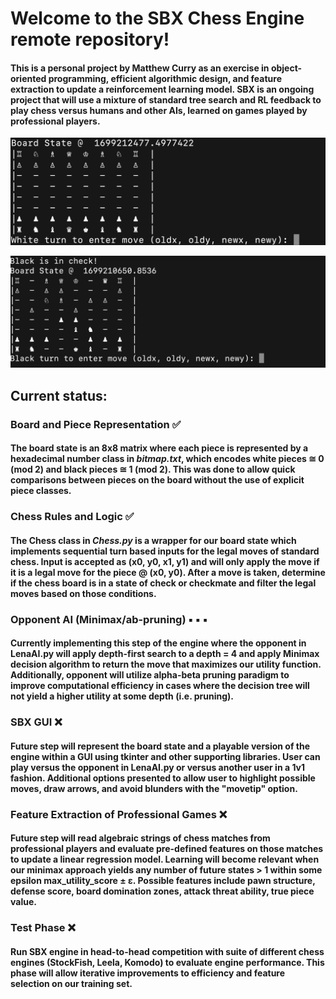 # Welcome to the SBX Chess Engine remote repository!


#### This is a personal project by Matthew Curry as an exercise in object-oriented programming, efficient algorithmic design, and feature extraction to update a reinforcement learning model. SBX is an ongoing project that will use a mixture of standard tree search and RL feedback to play chess versus humans and other AIs, learned on games played by professional players.


![Chess2](./chess-transparent/chessImage2.png)

![Chess1](./chess-transparent/chessImage1.png)


## Current status:

### Board and Piece Representation :white_check_mark:
#### The board state is an 8x8 matrix where each piece is represented by a hexadecimal number class in *bitmap.txt*, which encodes **white pieces &#8773; 0 (mod 2)** and **black pieces &#8773; 1 (mod 2)**. This was done to allow quick comparisons between pieces on the board without the use of explicit piece classes.

### Chess Rules and Logic :white_check_mark:
#### The Chess class in *Chess.py* is a wrapper for our board state which implements sequential turn based inputs for the legal moves of standard chess. Input is accepted as (x0, y0, x1, y1) and will only apply the move if it is a legal move for the piece @ (x0, y0). After a move is taken, determine if the chess board is in a state of check or checkmate and filter the legal moves based on those conditions.

### Opponent AI (Minimax/ab-pruning) :black_small_square: :black_small_square: :black_small_square:
#### Currently implementing this step of the engine where the opponent in **LenaAI.py** will apply depth-first search to a depth = 4 and apply Minimax decision algorithm to return the move that maximizes our utility function. Additionally, opponent will utilize alpha-beta pruning paradigm to improve computational efficiency in cases where the decision tree will not yield a higher utility at some depth (i.e. pruning).

### SBX GUI :x:
#### Future step will represent the board state and a playable version of the engine within a GUI using tkinter and other supporting libraries. User can play versus the opponent in **LenaAI.py** or versus another user in a 1v1 fashion. Additional options presented to allow user to highlight possible moves, draw arrows, and avoid blunders with the "movetip" option.

### Feature Extraction of Professional Games :x:
#### Future step will read algebraic strings of chess matches from professional players and evaluate pre-defined features on those matches to update a linear regression model. Learning will become relevant when our minimax approach yields any number of future states > 1 within some epsilon max_utility_score &#x00B1; &#x03B5;. Possible features include pawn structure, defense score, board domination zones, attack threat ability, true piece value.

### Test Phase :x:
#### Run SBX engine in head-to-head competition with suite of different chess engines (StockFish, Leela, Komodo) to evaluate engine performance. This phase will allow iterative improvements to efficiency and feature selection on our training set.

